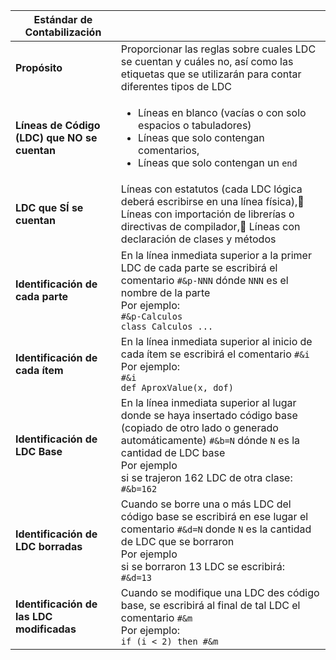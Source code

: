 | Estándar de Contabilización              |                                                                                                                                                                                                                                           ||------------------------------------------|-------------------------------------------------------------------------------------------------------------------------------------------------------------------------------------------------------------------------------------------|| __Propósito__                                | Proporcionar las reglas sobre cuales LDC se cuentan y cuáles no, así como las etiquetas que se utilizarán para contar diferentes tipos de LDC                                                                                             || __Líneas de Código (LDC) que NO se cuentan__ | <ul><li>Líneas en blanco (vacías o con solo espacios o tabuladores)</li><li>Líneas que solo contengan comentarios,</li><li>Líneas que solo contengan un `end`</ul>                                                                                           || __LDC que SÍ se cuentan__                    | Líneas con estatutos (cada LDC lógica deberá escribirse en una línea física), Líneas con importación de librerías o directivas de compilador, Líneas con declaración de clases y métodos                                                || __Identificación de cada parte__             | En la línea inmediata superior a la primer LDC de cada parte se escribirá el comentario `#&p-NNN` dónde `NNN` es el nombre de la parte<br/> Por ejemplo: <br/>`#&p-Calculos`<br/>`class Calculos ...`                       || __Identificación de cada ítem__              | En la línea inmediata superior al inicio de cada ítem se escribirá el comentario `#&i` <br/>Por ejemplo:<br/>`#&i`<br/>`def AproxValue(x, dof)`                                                                                    || __Identificación de LDC Base__               | En la línea inmediata superior al lugar donde se haya insertado código base (copiado de otro lado o generado automáticamente) `#&b=N` dónde `N` es la cantidad de LDC base <br/>Por ejemplo<br/> si se trajeron 162 LDC de otra clase:<br/>`#&b=162` || __Identificación de LDC borradas__           | Cuando se borre una o más LDC del código base se escribirá en ese lugar el comentario `#&d=N` donde `N` es la cantidad de LDC que se borraron <br/>Por ejemplo<br/> si se borraron 13 LDC se escribirá:<br/>`#&d=13`                                   || __Identificación de las LDC modificadas__    | Cuando se modifique una LDC des código base, se escribirá al final de tal LDC el comentario `#&m` <br/>Por ejemplo:<br/>`if (i < 2) then #&m`                                                                                                      |